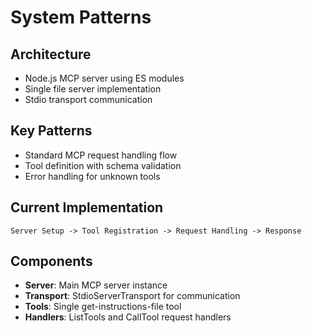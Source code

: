 # System Patterns

## Architecture
- Node.js MCP server using ES modules
- Single file server implementation
- Stdio transport communication

## Key Patterns
- Standard MCP request handling flow
- Tool definition with schema validation
- Error handling for unknown tools

## Current Implementation
```
Server Setup -> Tool Registration -> Request Handling -> Response
```

## Components
- **Server**: Main MCP server instance
- **Transport**: StdioServerTransport for communication
- **Tools**: Single get-instructions-file tool
- **Handlers**: ListTools and CallTool request handlers
